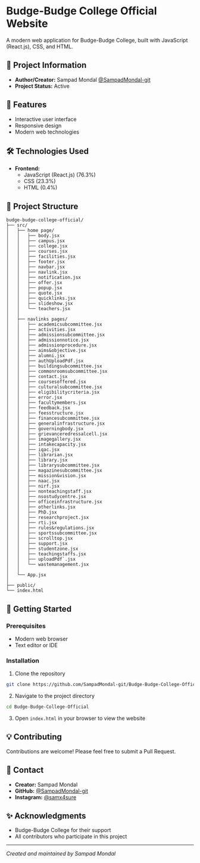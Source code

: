 # Budge-Budge College Official Website

A modern web application for Budge-Budge College, built with JavaScript (React.js), CSS, and HTML.

## 📌 Project Information

- **Author/Creator:** Sampad Mondal [@SampadMondal-git](https://github.com/SampadMondal-git)
- **Project Status:** Active

## 🌟 Features

- Interactive user interface
- Responsive design
- Modern web technologies

## 🛠️ Technologies Used

- **Frontend:**
  - JavaScript (React.js) (76.3%)
  - CSS (23.3%)
  - HTML (0.4%)

## 📁 Project Structure

```
budge-budge-college-official/
├── src/
│   ├── home page/ 
│   │   ├── body.jsx
│   │   ├── campus.jsx  
│   │   ├── college.jsx  
│   │   ├── courses.jsx     
│   │   ├── facilities.jsx   
│   │   ├── footer.jsx            
│   │   ├── navbar.jsx        
│   │   ├── navlink.jsx    
│   │   ├── notification.jsx   
│   │   ├── offer.jsx
│   │   ├── popup.jsx           
│   │   ├── quote.jsx        
│   │   ├── quicklinks.jsx       
│   │   ├── slideshow.jsx     
│   │   └── teachers.jsx    
│   │
│   ├── navlinks pages/           
│   │   ├── academicsubcommittee.jsx  
│   │   ├── activities.jsx           
│   │   ├── admissionsubcommittee.jsx 
│   │   ├── admissionnotice.jsx        
│   │   ├── admissionprocedure.jsx  
│   │   ├── aims&objective.jsx
│   │   ├── alumni.jsx
│   │   ├── authUploadPdf.jsx      
│   │   ├── buildingsubcommittee.jsx    
│   │   ├── commonroomsubcommittee.jsx  
│   │   ├── contact.jsx    
│   │   ├── coursesoffered.jsx 
│   │   ├── culturalsubcommittee.jsx
│   │   ├── eligibilitycriteria.jsx
│   │   ├── error.jsx 
│   │   ├── facultymembers.jsx
│   │   ├── feedback.jsx
│   │   ├── feesstructure.jsx 
│   │   ├── financesubcommittee.jsx
│   │   ├── generalinfrastructure.jsx
│   │   ├── governingbody.jsx
│   │   ├── grievanceredressalcell.jsx
│   │   ├── imagegallery.jsx
│   │   ├── intakecapacity.jsx 
│   │   ├── iqac.jsx                     
│   │   ├── librarian.jsx
│   │   ├── library.jsx
│   │   ├── librarysubcommittee.jsx      
│   │   ├── magazinesubcommittee.jsx 
│   │   ├── mission&vision.jsx
│   │   ├── naac.jsx
│   │   ├── nirf.jsx 
│   │   ├── nonteachingstaff.jsx
│   │   ├── nsostudycentre.jsx 
│   │   ├── officeinfrastructure.jsx
│   │   ├── otherlinks.jsx
│   │   ├── PhD.jsx
│   │   ├── researchproject.jsx
│   │   ├── rti.jsx
│   │   ├── rules&regulations.jsx   
│   │   ├── sportssubcommittee.jsx
│   │   ├── scrolltop.jsx
│   │   ├── support.jsx 
│   │   ├── studentzone.jsx          
│   │   ├── teachingstaffs.jsx
│   │   ├── uploadPdf`.jsx      
│   │   └── wastemanagement.jsx   
│   │
│   └── App.jsx          
│
├── public/                    
└── index.html       
```

## 🚀 Getting Started

### Prerequisites

- Modern web browser
- Text editor or IDE

### Installation

1. Clone the repository
```bash
git clone https://github.com/SampadMondal-git/Budge-Budge-College-Official.git
```

2. Navigate to the project directory
```bash
cd Budge-Budge-College-Official
```

3. Open `index.html` in your browser to view the website

## 💡 Contributing

Contributions are welcome! Please feel free to submit a Pull Request.

## 👥 Contact

- **Creator:** Sampad Mondal
- **GitHub:** [@SampadMondal-git](https://github.com/SampadMondal-git)
- **Instagram:** [@samx4sure](https://www.instagram.com/samx4sure)

## ✨ Acknowledgments

- Budge-Budge College for their support
- All contributors who participate in this project

---
*Created and maintained by Sampad Mondal*
